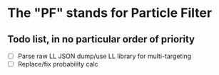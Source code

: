 # The "PF" stands for Particle Filter

## Todo list, in no particular order of priority

- [ ] Parse raw LL JSON dump/use LL library for multi-targeting
- [ ] Replace/fix probability calc